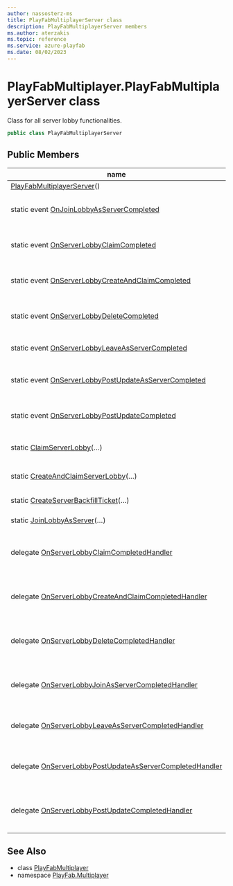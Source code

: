 ```yaml
---
author: nassosterz-ms
title: PlayFabMultiplayerServer class
description: PlayFabMultiplayerServer members
ms.author: aterzakis
ms.topic: reference
ms.service: azure-playfab
ms.date: 08/02/2023
---
```


# PlayFabMultiplayer.PlayFabMultiplayerServer class

Class for all server lobby functionalities.

```csharp
public class PlayFabMultiplayerServer
```

## Public Members

| name | description |
| --- | --- |
| [PlayFabMultiplayerServer](PlayFabMultiplayer.PlayFabMultiplayerServer/PlayFabMultiplayerServer.md)() | The default constructor. |
| static event [OnJoinLobbyAsServerCompleted](PlayFabMultiplayer.PlayFabMultiplayerServer/OnJoinLobbyAsServerCompleted.md) | Event triggered when a previous call to [`JoinLobbyAsServer`](./PlayFabMultiplayer.PlayFabMultiplayerServer/JoinLobbyAsServer.md) completed. |
| static event [OnServerLobbyClaimCompleted](PlayFabMultiplayer.PlayFabMultiplayerServer/OnServerLobbyClaimCompleted.md) | Event triggered when a previous call to [`ClaimServerLobby`](./PlayFabMultiplayer.PlayFabMultiplayerServer/ClaimServerLobby.md) completed. |
| static event [OnServerLobbyCreateAndClaimCompleted](PlayFabMultiplayer.PlayFabMultiplayerServer/OnServerLobbyCreateAndClaimCompleted.md) | Event triggered when a previous call to [`CreateAndClaimServerLobby`](./PlayFabMultiplayer.PlayFabMultiplayerServer/CreateAndClaimServerLobby.md) completed. |
| static event [OnServerLobbyDeleteCompleted](PlayFabMultiplayer.PlayFabMultiplayerServer/OnServerLobbyDeleteCompleted.md) | Event triggered when a previous call to [`ServerDeleteLobby`](./Lobby/ServerDeleteLobby.md) completed. |
| static event [OnServerLobbyLeaveAsServerCompleted](PlayFabMultiplayer.PlayFabMultiplayerServer/OnServerLobbyLeaveAsServerCompleted.md) | Event triggered when a previous call to [`LeaveAsServer`](./Lobby/LeaveAsServer.md) completed. |
| static event [OnServerLobbyPostUpdateAsServerCompleted](PlayFabMultiplayer.PlayFabMultiplayerServer/OnServerLobbyPostUpdateAsServerCompleted.md) | Event triggered when a previous call to [`PostUpdateAsServer`](./Lobby/PostUpdateAsServer.md) completed. |
| static event [OnServerLobbyPostUpdateCompleted](PlayFabMultiplayer.PlayFabMultiplayerServer/OnServerLobbyPostUpdateCompleted.md) | Event triggered when a previous call to [`ServerPostUpdate`](./Lobby/ServerPostUpdate.md) completed. |
| static [ClaimServerLobby](PlayFabMultiplayer.PlayFabMultiplayerServer/ClaimServerLobby.md)(…) | Claim ownership of a pre-existing server lobby. (2 methods) |
| static [CreateAndClaimServerLobby](PlayFabMultiplayer.PlayFabMultiplayerServer/CreateAndClaimServerLobby.md)(…) | Create a new lobby as a game_server entity. (2 methods) |
| static [CreateServerBackfillTicket](PlayFabMultiplayer.PlayFabMultiplayerServer/CreateServerBackfillTicket.md)(…) | Creates a server backfill ticket. |
| static [JoinLobbyAsServer](PlayFabMultiplayer.PlayFabMultiplayerServer/JoinLobbyAsServer.md)(…) | Join a client-owned lobby as a server. (2 methods) |
| delegate [OnServerLobbyClaimCompletedHandler](PlayFabMultiplayer.PlayFabMultiplayerServer.OnServerLobbyClaimCompletedHandler.md) | Handler for when the operation started by a previous call to [`ClaimServerLobby`](./PlayFabMultiplayer.PlayFabMultiplayerServer/ClaimServerLobby.md) completed. |
| delegate [OnServerLobbyCreateAndClaimCompletedHandler](PlayFabMultiplayer.PlayFabMultiplayerServer.OnServerLobbyCreateAndClaimCompletedHandler.md) | Handler for when the operation started by a previous call to [`CreateAndClaimServerLobby`](./PlayFabMultiplayer.PlayFabMultiplayerServer/CreateAndClaimServerLobby.md) completed. |
| delegate [OnServerLobbyDeleteCompletedHandler](PlayFabMultiplayer.PlayFabMultiplayerServer.OnServerLobbyDeleteCompletedHandler.md) | Handler for when the operation started by a previous call to [`ServerDeleteLobby`](./Lobby/ServerDeleteLobby.md) completed. |
| delegate [OnServerLobbyJoinAsServerCompletedHandler](PlayFabMultiplayer.PlayFabMultiplayerServer.OnServerLobbyJoinAsServerCompletedHandler.md) | Handler for when the operation started by a previous call to [`JoinLobbyAsServer`](./PlayFabMultiplayer.PlayFabMultiplayerServer/JoinLobbyAsServer.md) completed. |
| delegate [OnServerLobbyLeaveAsServerCompletedHandler](PlayFabMultiplayer.PlayFabMultiplayerServer.OnServerLobbyLeaveAsServerCompletedHandler.md) | Handler for when the operation started by a previous call to [`LeaveAsServer`](./Lobby/LeaveAsServer.md) completed. |
| delegate [OnServerLobbyPostUpdateAsServerCompletedHandler](PlayFabMultiplayer.PlayFabMultiplayerServer.OnServerLobbyPostUpdateAsServerCompletedHandler.md) | Handler for when the operation started by a previous call to [`PostUpdateAsServer`](./Lobby/PostUpdateAsServer.md) completed. |
| delegate [OnServerLobbyPostUpdateCompletedHandler](PlayFabMultiplayer.PlayFabMultiplayerServer.OnServerLobbyPostUpdateCompletedHandler.md) | Handler for when the operation started by a previous call to [`ServerPostUpdate`](./Lobby/ServerPostUpdate.md) completed. |

## See Also

* class [PlayFabMultiplayer](./PlayFabMultiplayer.md)
* namespace [PlayFab.Multiplayer](../PlayFabMultiplayerSDK.md)

